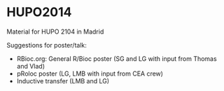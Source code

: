 HUPO2014
========

Material for HUPO 2104 in Madrid

Suggestions for poster/talk:

- RBioc.org: General R/Bioc poster (SG and LG with input from Thomas and Vlad)
- pRoloc poster (LG, LMB with input from CEA crew)
- Inductive transfer (LMB and LG)


